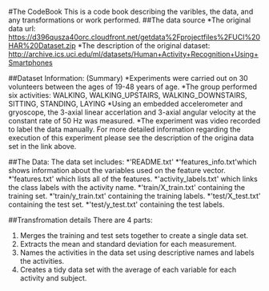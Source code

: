 #The CodeBook
This is a code book describing the varibles, the data, and any transformations or work performed.
##The data source
*The original data url:
https://d396qusza40orc.cloudfront.net/getdata%2Fprojectfiles%2FUCI%20HAR%20Dataset.zip
*The description of the original dataset:
http://archive.ics.uci.edu/ml/datasets/Human+Activity+Recognition+Using+Smartphones

##Dataset Information: (Summary)
*Experiments were carried out on 30 volunteers between the ages of 19-48 years of age.
*The group performed six activities: WALKING, WALKING_UPSTAIRS, WALKING_DOWNSTAIRS, SITTING, STANDING, LAYING
*Using an embedded accelerometer and gryoscope, the 3-axial linear accerlation and 3-axial angular velocity at the constant rate of 50 Hz was measured.
*The experiment was video recorded to label the data manually.
For more detailed information regarding the execution of this experiment please see the description of the origina data set in the link above.

##The Data:
The data set includes:
*'README.txt'
*'features_info.txt'which shows information about the variables used on the feature vector.
*'features.txt' which lists all of the features.
*'activity_labels.txt' which links the class labels with the activity name.
*'train/X_train.txt' containing the training set.
*'train/y_train.txt' containing the training labels.
*'test/X_test.txt' containing the test set.
*'test/y_test.txt' containing the test labels.

##Transfromation details
There are 4 parts:
1. Merges the training and test sets together to create a single data set.
2. Extracts the mean and standard deviation for each measurement.
3. Names the activities in the data set using descriptive names and labels the activities.
4. Creates a tidy data set with the average of each variable for each activity and subject. 


